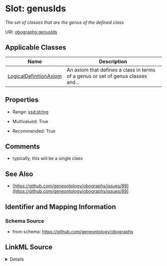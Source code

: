 # Slot: genusIds
_The set of classes that are the genus of the defined class_


URI: [obographs:genusIds](https://github.com/geneontology/obographs/genusIds)



<!-- no inheritance hierarchy -->




## Applicable Classes

| Name | Description |
| --- | --- |
[LogicalDefinitionAxiom](LogicalDefinitionAxiom.md) | An axiom that defines a class in terms of a genus or set of genus classes and...






## Properties

* Range: [xsd:string](http://www.w3.org/2001/XMLSchema#string)
* Multivalued: True

* Recommended: True








## Comments

* typically, this will be a single class

## See Also

* [https://github.com/geneontology/obographs/issues/89](https://github.com/geneontology/obographs/issues/89)

## Identifier and Mapping Information







### Schema Source


* from schema: https://github.com/geneontology/obographs




## LinkML Source

<details>
```yaml
name: genusIds
description: The set of classes that are the genus of the defined class
comments:
- typically, this will be a single class
from_schema: https://github.com/geneontology/obographs
see_also:
- https://github.com/geneontology/obographs/issues/89
rank: 1000
multivalued: true
alias: genusIds
owner: LogicalDefinitionAxiom
domain_of:
- LogicalDefinitionAxiom
range: string
recommended: true

```
</details>